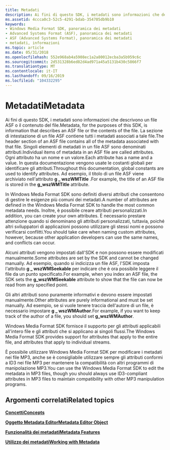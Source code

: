 ```yaml
---
title: Metadati
description: Ai fini di questo SDK, i metadati sono informazioni che descrivono un file ASF o il contenuto del file.
ms.assetid: 4ccca0c3-52c5-4291-bdab-354705db9b10
keywords:
- Windows Media Format SDK, panoramica dei metadati
- Advanced Systems Format (ASF), panoramica dei metadati
- ASF (Advanced Systems Format), panoramica dei metadati
- metadati, informazioni
ms.topic: article
ms.date: 05/31/2018
ms.openlocfilehash: 552e968ab4a5908ec1a2a80012ecba3a5b959c6c
ms.sourcegitcommit: 2d531328b6ed82d4ad971a45a5131b430c5866f7
ms.translationtype: MT
ms.contentlocale: it-IT
ms.lasthandoff: 09/16/2019
ms.locfileid: "104332295"
---
```

# <a name="metadata"></a><span data-ttu-id="b51b2-107">Metadati</span><span class="sxs-lookup"><span data-stu-id="b51b2-107">Metadata</span></span>

<span data-ttu-id="b51b2-108">Ai fini di questo SDK, i metadati sono informazioni che descrivono un file ASF o il contenuto del file.</span><span class="sxs-lookup"><span data-stu-id="b51b2-108">Metadata, for the purposes of this SDK, is information that describes an ASF file or the contents of the file.</span></span> <span data-ttu-id="b51b2-109">La sezione di intestazione di un file ASF contiene tutti i metadati associati a tale file.</span><span class="sxs-lookup"><span data-stu-id="b51b2-109">The header section of an ASF file contains all of the metadata associated with that file.</span></span> <span data-ttu-id="b51b2-110">Singoli elementi di metadati in un file ASF sono denominati attributi.</span><span class="sxs-lookup"><span data-stu-id="b51b2-110">Individual items of metadata in an ASF file are called attributes.</span></span> <span data-ttu-id="b51b2-111">Ogni attributo ha un nome e un valore.</span><span class="sxs-lookup"><span data-stu-id="b51b2-111">Each attribute has a name and a value.</span></span> <span data-ttu-id="b51b2-112">In questa documentazione vengono usate le costanti globali per identificare gli attributi.</span><span class="sxs-lookup"><span data-stu-id="b51b2-112">Throughout this documentation, global constants are used to identify attributes.</span></span> <span data-ttu-id="b51b2-113">Ad esempio, il titolo di un file ASF viene archiviato nell'attributo **g \_ wszWMTitle** .</span><span class="sxs-lookup"><span data-stu-id="b51b2-113">For example, the title of an ASF file is stored in the **g\_wszWMTitle** attribute.</span></span>

<span data-ttu-id="b51b2-114">In Windows Media Format SDK sono definiti diversi attributi che consentono di gestire le esigenze più comuni dei metadati.</span><span class="sxs-lookup"><span data-stu-id="b51b2-114">A number of attributes are defined in the Windows Media Format SDK to handle the most common metadata needs.</span></span> <span data-ttu-id="b51b2-115">Inoltre, è possibile creare attributi personalizzati.</span><span class="sxs-lookup"><span data-stu-id="b51b2-115">In addition, you can create your own attributes.</span></span> <span data-ttu-id="b51b2-116">È necessario prestare attenzione quando si denominano gli attributi personalizzati, tuttavia, poiché altri sviluppatori di applicazioni possono utilizzare gli stessi nomi e possono verificarsi conflitti.</span><span class="sxs-lookup"><span data-stu-id="b51b2-116">You should take care when naming custom attributes, however, because other application developers can use the same names, and conflicts can occur.</span></span>

<span data-ttu-id="b51b2-117">Alcuni attributi vengono impostati dall'SDK e non possono essere modificati manualmente.</span><span class="sxs-lookup"><span data-stu-id="b51b2-117">Some attributes are set by the SDK and cannot be changed manually.</span></span> <span data-ttu-id="b51b2-118">Ad esempio, quando si indicizza un file ASF, l'SDK imposta l'attributo **g \_ wszWMSeekable** per indicare che è ora possibile leggere il file da un punto specificato.</span><span class="sxs-lookup"><span data-stu-id="b51b2-118">For example, when you index an ASF file, the SDK sets the **g\_wszWMSeekable** attribute to show that the file can now be read from any specified point.</span></span>

<span data-ttu-id="b51b2-119">Gli altri attributi sono puramente informativi e devono essere impostati manualmente.</span><span class="sxs-lookup"><span data-stu-id="b51b2-119">Other attributes are purely informational and must be set manually.</span></span> <span data-ttu-id="b51b2-120">Ad esempio, se si vuole tenere traccia dell'autore di un file, è necessario impostare **g \_ wszWMAuthor**.</span><span class="sxs-lookup"><span data-stu-id="b51b2-120">For example, if you want to keep track of the author of a file, you should set **g\_wszWMAuthor**.</span></span>

<span data-ttu-id="b51b2-121">Windows Media Format SDK fornisce il supporto per gli attributi applicabili all'intero file e gli attributi che si applicano ai singoli flussi.</span><span class="sxs-lookup"><span data-stu-id="b51b2-121">The Windows Media Format SDK provides support for attributes that apply to the entire file, and attributes that apply to individual streams.</span></span>

<span data-ttu-id="b51b2-122">È possibile utilizzare Windows Media Format SDK per modificare i metadati nei file MP3, anche se è consigliabile utilizzare sempre gli attributi conformi a ID3 nei file MP3 per mantenere la compatibilità con altri programmi di manipolazione MP3.</span><span class="sxs-lookup"><span data-stu-id="b51b2-122">You can use the Windows Media Format SDK to edit the metadata in MP3 files, though you should always use ID3-compliant attributes in MP3 files to maintain compatibility with other MP3 manipulation programs.</span></span>

## <a name="related-topics"></a><span data-ttu-id="b51b2-123">Argomenti correlati</span><span class="sxs-lookup"><span data-stu-id="b51b2-123">Related topics</span></span>

<dl> <dt>

[<span data-ttu-id="b51b2-124">**Concetti**</span><span class="sxs-lookup"><span data-stu-id="b51b2-124">**Concepts**</span></span>](concepts.md)
</dt> <dt>

[<span data-ttu-id="b51b2-125">**Oggetto Metadata Editor**</span><span class="sxs-lookup"><span data-stu-id="b51b2-125">**Metadata Editor Object**</span></span>](metadata-editor-object.md)
</dt> <dt>

[<span data-ttu-id="b51b2-126">**Funzionalità dei metadati**</span><span class="sxs-lookup"><span data-stu-id="b51b2-126">**Metadata Features**</span></span>](metadata-features.md)
</dt> <dt>

[<span data-ttu-id="b51b2-127">**Utilizzo dei metadati**</span><span class="sxs-lookup"><span data-stu-id="b51b2-127">**Working with Metadata**</span></span>](working-with-metadata.md)
</dt> </dl>

 

 




